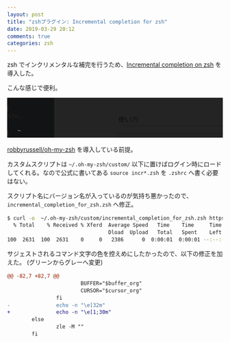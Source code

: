 ```yaml
---
layout: post
title: "zshプラグイン: Incremental completion for zsh"
date: 2019-03-29 20:12
comments: true
categories: zsh
---
```


zsh でインクリメンタルな補完を行うため、[Incremental completion on zsh](https://mimosa-pudica.net/zsh-incremental.html) を導入した。

こんな感じで便利。

![](/images/20190329_incremental-completion-for-zsh/incr-zsh.gif)


<!-- more -->

[robbyrussell/oh-my-zsh](https://github.com/robbyrussell/oh-my-zsh) を導入している前提。

カスタムスクリプトは `~/.oh-my-zsh/custom/` 以下に置けばログイン時にロードしてくれる。なので公式に書いてある `source incr*.zsh` を `.zshrc` へ書く必要はない。

スクリプト名にバージョン名が入っているのが気持ち悪かったので、`incremental_completion_for_zsh.zsh` へ修正。

```sh
$ curl -o  ~/.oh-my-zsh/custom/incremental_completion_for_zsh.zsh https://mimosa-pudica.net/src/incr-0.2.zsh
  % Total    % Received % Xferd  Average Speed   Time    Time     Time  Current
                                 Dload  Upload   Total   Spent    Left  Speed
100  2631  100  2631    0     0   2386      0  0:00:01  0:00:01 --:--:--  2389
```

サジェストされるコマンド文字の色を控えめにしたかったので、以下の修正を加えた。
(グリーンからグレーへ変更) 

```diff
@@ -82,7 +82,7 @@
                        BUFFER="$buffer_org"
                        CURSOR="$cursor_org"
                fi
-               echo -n "\e[32m"
+               echo -n "\e[1;30m"
        else
                zle -M ""
        fi
```
